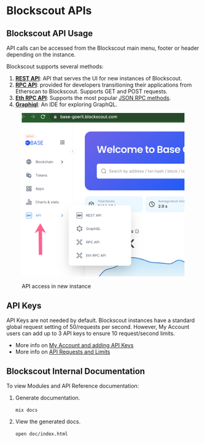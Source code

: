 # Blockscout APIs

## Blockscout API Usage

API calls can be accessed from the Blockscout main menu, footer or header depending on the instance.

Blockscout supports several methods:

1. [**REST API**](rest/): API that serves the UI for new instances of Blockscout.
2. [**RPC API**](rpc/): provided for developers transitioning their applications from Etherscan to Blockscout. Supports GET and POST requests.
3. [**Eth RPC API**](rpc/eth-rpc.md): Supports the most popular [JSON RPC methods](https://ethereum.github.io/execution-apis/api-documentation/).
4. [**Graphiql**](https://github.com/graphql/graphiql): An IDE for exploring GraphQL.

<figure><img src="../../.gitbook/assets/API-menu.png" alt=""><figcaption><p>API access in new instance</p></figcaption></figure>

## API Keys

API Keys are not needed by default. Blockscout instances have a standard global request setting of 50/requests per second. However, My Account users can add up to 3 API keys to ensure 10 request/second limits.&#x20;

* More info on [My Account and adding API Keys](../../using-blockscout/my-account/api-keys.md)
* More info on [API Requests and Limits](requests-and-limits.md)

## Blockscout Internal Documentation

To view Modules and API Reference documentation:

1.  Generate documentation.

    `mix docs`
2.  View the generated docs.

    `open doc/index.html`
